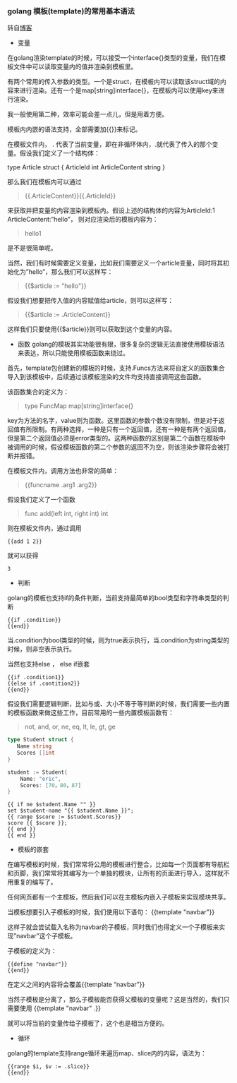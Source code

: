 ### golang 模板(template)的常用基本语法

转自[博客](https://blog.csdn.net/sryan/article/details/52353937)
- 变量

在golang渲染template的时候，可以接受一个interface{}类型的变量，我们在模板文件中可以读取变量内的值并渲染到模板里。

有两个常用的传入参数的类型。一个是struct，在模板内可以读取该struct域的内容来进行渲染。还有一个是map[string]interface{}，在模板内可以使用key来进行渲染。

我一般使用第二种，效率可能会差一点儿，但是用着方便。

模板内内嵌的语法支持，全部需要加{{}}来标记。

在模板文件内， . 代表了当前变量，即在非循环体内，.就代表了传入的那个变量。假设我们定义了一个结构体：

type Article struct {
    ArticleId int
    ArticleContent string
}

那么我们在模板内可以通过

><p>{{.ArticleContent}}<span>{{.ArticleId}}</span></p>

来获取并把变量的内容渲染到模板内。假设上述的结构体的内容为ArticleId:1 ArticleContent:”hello”， 则对应渲染后的模板内容为：

><p>hello<span>1</span></p>

是不是很简单呢。

当然，我们有时候需要定义变量，比如我们需要定义一个article变量，同时将其初始化为”hello”，那么我们可以这样写：

>{{$article := "hello"}}

假设我们想要把传入值的内容赋值给article，则可以这样写：

>{{$article := .ArticleContent}}

这样我们只要使用{{$article}}则可以获取到这个变量的内容。

- 函数
golang的模板其实功能很有限，很多复杂的逻辑无法直接使用模板语法来表达，所以只能使用模板函数来绕过。

首先，template包创建新的模板的时候，支持.Funcs方法来将自定义的函数集合导入到该模板中，后续通过该模板渲染的文件均支持直接调用这些函数。

该函数集合的定义为：

>type FuncMap map[string]interface{}

key为方法的名字，value则为函数。这里函数的参数个数没有限制，但是对于返回值有所限制。有两种选择，一种是只有一个返回值，还有一种是有两个返回值，但是第二个返回值必须是error类型的。这两种函数的区别是第二个函数在模板中被调用的时候，假设模板函数的第二个参数的返回不为空，则该渲染步骤将会被打断并报错。

在模板文件内，调用方法也非常的简单：

>{{funcname .arg1 .arg2}}

假设我们定义了一个函数

>func add(left int, right int) int

则在模板文件内，通过调用
```
{{add 1 2}}
```
就可以获得
```
3
```
- 判断

golang的模板也支持if的条件判断，当前支持最简单的bool类型和字符串类型的判断
```
{{if .condition}}
{{end}}
```

当.condition为bool类型的时候，则为true表示执行，当.condition为string类型的时候，则非空表示执行。

当然也支持else ， else if嵌套
```
{{if .condition1}}
{{else if .contition2}}
{{end}}
```
假设我们需要逻辑判断，比如与或、大小不等于等判断的时候，我们需要一些内置的模板函数来做这些工作，目前常用的一些内置模板函数有：
> not, and, or, ne, eq, lt, le, gt, ge
```go
type Student struct {
   Name string
   Scores []int
}

student := Student{
    Name: "eric",
    Scores: [70，80，87]
}
```

```template
{{ if ne $student.Name "" }}
set $student-name "{{ $student.Name }}";
{{ range $score := $student.Scores}}
score {{ $score }};
{{ end }}
{{ end }}
```

- 模板的嵌套

在编写模板的时候，我们常常将公用的模板进行整合，比如每一个页面都有导航栏和页脚，我们常常将其编写为一个单独的模块，让所有的页面进行导入，这样就不用重复的编写了。

任何网页都有一个主模板，然后我们可以在主模板内嵌入子模板来实现模块共享。

当模板想要引入子模板的时候，我们使用以下语句：
{{template "navbar"}}


这样子就会尝试载入名称为navbar的子模板，同时我们也得定义一个子模板来实现”navbar”这个子模板。

子模板的定义为：
```
{{define "navbar"}}
{{end}}
```

在定义之间的内容将会覆盖{{template “navbar”}}

当然子模板是分离了，那么子模板能否获得父模板的变量呢？这是当然的，我们只需要使用
{{template "navbar" .}}


就可以将当前的变量传给子模板了，这个也是相当方便的。

- 循环

golang的template支持range循环来遍历map、slice内的内容，语法为：  
```
{{range $i, $v := .slice}}
{{end}}
```
